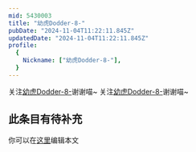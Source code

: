 ```yaml
---
mid: 5430003
title: "幼虎Dodder-8-"
pubDate: "2024-11-04T11:22:11.845Z"
updatedDate: "2024-11-04T11:22:11.845Z"
profile:
  {
    Nickname: ["幼虎Dodder-8-"],
  }
---
```


关注[幼虎Dodder-8-](https://space.bilibili.com/5430003)谢谢喵~ 关注[幼虎Dodder-8-](https://space.bilibili.com/5430003)谢谢喵~

## 此条目有待补充
你可以在[这里](https://github.com/Yuhanawa/VTuber.ICU/edit/master/src/content/v/幼虎Dodder-8-/index.md)编辑本文

